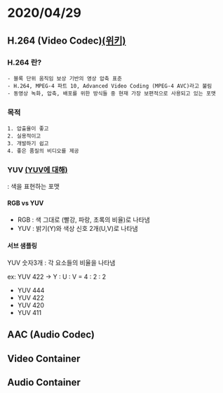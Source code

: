 # 2020/04/29

## H.264 (Video Codec)[(위키)](https://ko.wikipedia.org/wiki/H.264/MPEG-4_AVC)

### H.264 란?
    - 블록 단위 움직임 보상 기반의 영상 압축 표준
    - H.264, MPEG-4 파트 10, Advanced Video Coding (MPEG-4 AVC)라고 불림
    - 동영상 녹화, 압축, 배포를 위한 방식들 중 현재 가장 보편적으로 사용되고 있는 포맷
    
### 목적
    1. 압출율이 좋고
    2. 실용적이고
    3. 개발하기 쉽고
    4. 좋은 품질의 비디오를 제공
    
### YUV [(YUV에 대해)](https://m.blog.naver.com/PostView.nhn?blogId=wndrlf2003&logNo=220253497246&proxyReferer=https:%2F%2Fwww.google.com%2F)
: 색을 표현하는 포맷

#### RGB vs YUV
- RGB : 색 그대로 (빨강, 파랑, 초록의 비율)로 나타냄
- YUV : 밝기(Y)와 색상 신호 2개(U,V)로 나타냄
    
#### 서브 샘플링
YUV 숫자3개 : 각 요소들의 비율을 나타냄

ex: YUV 422 -> Y : U : V = 4 : 2 : 2

- YUV 444 
- YUV 422
- YUV 420 
- YUV 411
    
## AAC (Audio Codec)

## Video Container

## Audio Container
